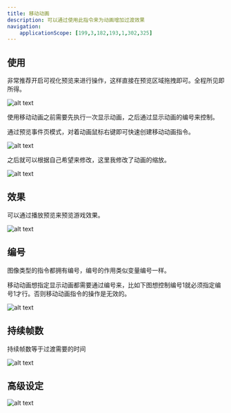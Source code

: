 ```yaml
---
title: 移动动画
description: 可以通过使用此指令来为动画增加过渡效果
navigation:
    applicationScope: [199,3,182,193,1,302,325]
---
```


## 使用

非常推荐开启可视化预览来进行操作，这样直接在预览区域拖拽即可。全程所见即所得。

![alt text](https://cdn.gcw.wiki.wiki/gcw/image/zh_hans/commands/images/movepicture/image.png)

使用移动动画之前需要先执行一次显示动画，之后通过显示动画的编号来控制。

通过预览事件页模式，对着动画鼠标右键即可快速创建移动动画指令。

![alt text](https://cdn.gcw.wiki.wiki/gcw/image/zh_hans/commands/images/moveanimation/image.png)

之后就可以根据自己希望来修改，这里我修改了动画的缩放。

![alt text](https://cdn.gcw.wiki.wiki/gcw/image/zh_hans/commands/images/moveanimation/image-1.png)

## 效果

可以通过播放预览来预览游戏效果。

![alt text](https://cdn.gcw.wiki.wiki/gcw/image/zh_hans/commands/images/moveanimation/1.gif)

## 编号

图像类型的指令都拥有编号，编号的作用类似变量编号一样。

移动动画想指定显示动画都需要通过编号来，比如下图想控制编号1就必须指定编号1才行。否则移动动画指令的操作是无效的。

![alt text](https://cdn.gcw.wiki.wiki/gcw/image/zh_hans/commands/images/moveanimation/image-2.png)

## 持续帧数

持续帧数等于过渡需要的时间

![alt text](https://cdn.gcw.wiki.wiki/gcw/image/zh_hans/commands/images/moveanimation/image-3.png)

## 高级设定

![alt text](https://cdn.gcw.wiki.wiki/gcw/image/zh_hans/commands/images/moveanimation/image-4.png)
